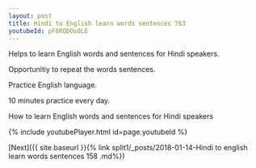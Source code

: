 ```yaml
---
layout: post
title: Hindi to English learn words sentences 763 
youtubeId: pF6RQDOsOLE
---
```

 
 
Helps to learn English words and sentences for Hindi speakers.

Opportunitiy to repeat the words sentences. 

Practice English language. 
 
10 minutes practice every day. 
 
How to learn English words and sentences for Hindi speakers 
 
{% include youtubePlayer.html id=page.youtubeId %}
 
 
[Next]({{ site.baseurl }}{% link  split1/_posts/2018-01-14-Hindi to english learn words sentences 158 .md%})
 
